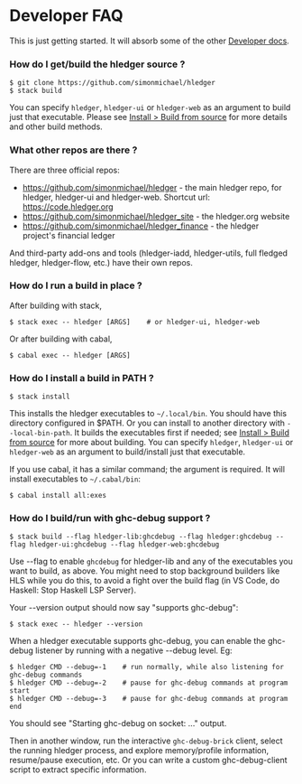 # Developer FAQ

<!-- toc -->

This is just getting started. It will absorb some of the other [Developer docs](dev.md).

<!-- ## Developing hledger -->

### How do I get/build the hledger source ?

```cli
$ git clone https://github.com/simonmichael/hledger
$ stack build
```
You can specify `hledger`, `hledger-ui` or `hledger-web` as an argument to build just that executable.
Please see [Install > Build from source](install.md#build-from-source) for more details and other build methods.

### What other repos are there ?

There are three official repos:
- <https://github.com/simonmichael/hledger> - the main hledger repo, for hledger, hledger-ui and hledger-web. Shortcut url: <https://code.hledger.org>
- <https://github.com/simonmichael/hledger_site> - the hledger.org website
- <https://github.com/simonmichael/hledger_finance> - the hledger project's financial ledger

And third-party add-ons and tools (hledger-iadd, hledger-utils, full fledged hledger, hledger-flow, etc.) have their own repos.

### How do I run a build in place ?

After building with stack,
```cli
$ stack exec -- hledger [ARGS]    # or hledger-ui, hledger-web
```

Or after building with cabal,
```cli
$ cabal exec -- hledger [ARGS]
```

### How do I install a build in PATH ?

```cli
$ stack install
```
This installs the hledger executables to `~/.local/bin`. You should have this directory configured in $PATH.
Or you can install to another directory with `--local-bin-path`.
It builds the executables first if needed; see [Install > Build from source](install.md#build-from-source) for more about building.
You can specify `hledger`, `hledger-ui` or `hledger-web` as an argument to build/install just that executable.

If you use cabal, it has a similar command; the argument is required.
It will install executables to `~/.cabal/bin`:
```cli
$ cabal install all:exes
```

### How do I build/run with ghc-debug support ?

```cli
$ stack build --flag hledger-lib:ghcdebug --flag hledger:ghcdebug --flag hledger-ui:ghcdebug --flag hledger-web:ghcdebug
```
Use --flag to enable `ghcdebug` for hledger-lib and any of the executables you want to build, as above.
You might need to stop background builders like HLS while you do this, to avoid a fight over the build flag
(in VS Code, do Haskell: Stop Haskell LSP Server).

Your --version output should now say "supports ghc-debug":
```
$ stack exec -- hledger --version
```

When a hledger executable supports ghc-debug, you can enable the ghc-debug listener by running with a negative --debug level. Eg:
```cli
$ hledger CMD --debug=-1    # run normally, while also listening for ghc-debug commands
$ hledger CMD --debug=-2    # pause for ghc-debug commands at program start
$ hledger CMD --debug=-3    # pause for ghc-debug commands at program end
```
You should see "Starting ghc-debug on socket: ..." output.

Then in another window, run the interactive `ghc-debug-brick` client, select the running hledger process,
and explore memory/profile information, resume/pause execution, etc.
Or you can write a custom ghc-debug-client script to extract specific information.
